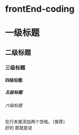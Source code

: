 # frontEnd-coding
# 一级标题  
## 二级标题  
### 三级标题  
#### 四级标题  
##### 五级标题  
###### 六级标题 

在行末尾添加两个空格。（推荐）  
好的
那就是说